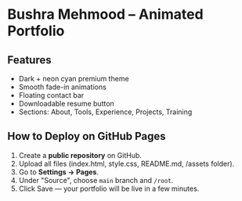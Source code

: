 # Bushra Mehmood – Animated Portfolio

## Features
- Dark + neon cyan premium theme
- Smooth fade-in animations
- Floating contact bar
- Downloadable resume button
- Sections: About, Tools, Experience, Projects, Training

## How to Deploy on GitHub Pages
1. Create a **public repository** on GitHub.
2. Upload all files (index.html, style.css, README.md, /assets folder).
3. Go to **Settings → Pages**.
4. Under "Source", choose `main` branch and `/root`.
5. Click Save — your portfolio will be live in a few minutes.
